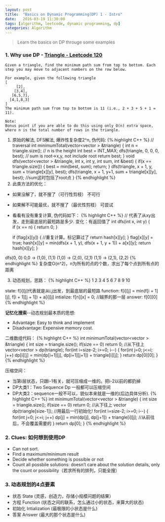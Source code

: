 ```yaml
---
layout: post
title:  "Basics on Dynamic Programming(DP) 1 - Intro"
date:   2016-03-19 11:30:00
tags: [algorithm, leetcode, dynamic programming, dp]
categories: Algorithm
---
```


> Learn the basics on DP througe some examples

### 1. Why use DP - [Triangle - Leetcode 120](https://leetcode.com/problems/triangle/)
```
Given a triangle, find the minimum path sum from top to bottom. Each step you may move to adjacent numbers on the row below.

For example, given the following triangle
[
     [2],
    [3,4],
   [6,5,7],
  [4,1,8,3]
]
The minimum path sum from top to bottom is 11 (i.e., 2 + 3 + 5 + 1 = 11).

Note:
Bonus point if you are able to do this using only O(n) extra space, where n is the total number of rows in the triangle.
```
1) 原始的解法, DFS解法, 爆炸性复杂度2^n, 伪代码:
{% highlight C++ %}
// traversal 
int minimumTotal(vector<vector<int> > &triangle) {
  int n = triangle.size();  // n is the height
  int best = INT_MAX;
  dfs(triangle, 0, 0, 0, best);  // sum is root->x,y, not include root
  return best;
}
void dfs(vector<vector<int> > &triangle, int x, int y, int sum, int &best) {
  if(x == triangle.size()) {
    best = min(best, sum);
    return;
  }
  dfs(triangle, x + 1, y, sum + triangle[x][y], best);
  dfs(triangle, x + 1, y+1, sum + triangle[x][y], best); //sum这时包括了root点
}
{% endhighlight %}
2) 此类方法的优化：

* 如果没解了，就不搜了（可行性剪枝） 不可行
* 如果解不可能最优，就不搜了（最优性剪枝）  可尝试
* 看看有没有重复计算, 伪代码如下：
{% highlight C++ %}
// 代表了从xy出发，走到最底层的最短路是多少. 变化：有返回值了
int dfs(int x, int y) {    
    if (x == n) {
        return 0;
    }
    
    if (flag[x][y]) {  //重复计算。标记算过了
        return hash[x][y];
    }
    flag[x][y] = true;
    hash[x][y] = min(dfs(x + 1, y), dfs(x + 1, y + 1)) + a[x][y];
    return hash[x][y];
}
 
dfs(0, 0)
0,0 -> (1,0), (1,1)
(1,0) -> (2,0), (2,1)
(1,1) -> (2,1), (2,2)
{% endhighlight %}
复杂度O(n^2)，n为所有的点的个数，求出了每个点到所有点的距离

3) 动态规划，思路：
{% highlight C++ %}
1
2 3
4 5 6
7 8 9 10

state: f[i][j]代表就是从i,j出发，到最底层的最短路
function: f[i][j] = min(f[i + 1][j], f[i + 1][j + 1]) + a[i][j]
intialize: f[n][x] = 0; //越界的那一层
answer: f[0][0]
{% endhighlight %}

**记忆化搜索**--动态规划最本质的思想:

* Advantage: Easy to think and implement
* Disadvantage: Expensive memory cost.

二维数组代码：
{% highlight C++ %}
int minimumTotal(vector<vector<int> > &triangle) {
    int size = triangle.size();
    if(size == 0)   return 0;
    //从下往上
    vector<vector<int> > dp(triangle);
    for(int i=size-2; i>=0; i--) {
        for(int j=0; j<=i; j++)
            dp[i][j] = min(dp[i+1][j], dp[i+1][j+1]) + triangle[i][j];
    }
    return dp[0][0];
}
{% endhighlight %}

压缩空间：

* 当第i层状态，只跟i-1有关，就可压缩成一维的。把i-2以前的都扔掉
* DP大类1：Two Sequence Dp 一般都可以压缩空间
* DP大类2：sequence一般不可以，貌似本来就是一维的(后边具体分析).
{% highlight C++ %}
int minimumTotal(vector<vector<int> > &triangle) {
    int size = triangle.size();
    if(size == 0)   return 0;
    //从下往上
    vector<int> dp(triangle[size-1]);   //用最后一行初始化!
    for(int i=size-2; i>=0; i--) {
        for(int j=0; j<=i; j++)
            dp[j] = min(dp[j], dp[j+1]) + triangle[i][j];  //从前往后，不会覆盖需要的
    }
    return dp[0];
}
{% endhighlight %}

### 2. Clues: 如何想到使用DP
* Can not sort.
* Find a maximum/minimum result
* Decide whether something is possible or not
* Count all possbile solutions: doesn’t care about the solution details, only the
count or possibility（若求所有的排列，只能全搜）

### 3. 动态规划的**4点要素**
* 状态 State (灵感，创造力，存储小规模问题的结果）
* 方程 Function (状态之间的联系，怎么通过小的状态，来算大的状态)
* 初始化 Intialization (最极限的小状态是什么)
* 答案 Answer (最大的那个状态是什么)
